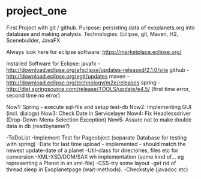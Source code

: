 # project_one
First Project with git / github. Purpose: persisting data of exoplanets.org into database and making analysis. Technologies: Eclipse, git, Maven, H2, Scenebuilder, JavaFX

Always look here for eclipse software: https://marketplace.eclipse.org/

Installed Software for Eclipse:
javafx - http://download.eclipse.org/efxclipse/updates-released/2.1.0/site
github - http://download.eclipse.org/egit/updates
maven - http://download.eclipse.org/technology/m2e/releases
spring - http://dist.springsource.com/release/TOOLS/update/e4.5/ (first time error, second time no error)


Now1: Spring - execute sql-file and setup test-db
Now2: Implementing GUI (incl. dialogs)
Now3: Check Date in Servicelayer
Now4: Fix Headlessdriver (Drop-Down-Menu-Selection Exception)
Now5: Assure not to make double data in db (readbyname?)

-ToDoList
-Implement Test for Pageobject (separate Database for testing with spring)
-Date for last time upload - implemented - should match the newest update-date of a planet
-Util-class for directories, files etc for conversion
-XML-XSD/DOM/SAX wh implementation (some kind of... eg representing a Planet in an xml-file)
-CSS-try some layout
-get rid of thread.sleep in Exoplanetpage (wait-methods).
-Checkstyle (javadoc etc)